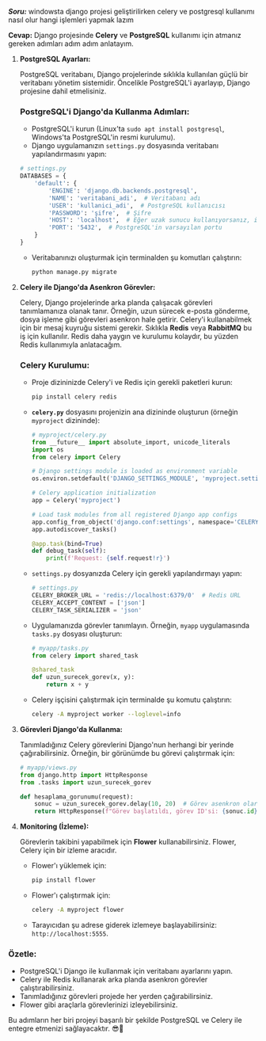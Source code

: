 ***Soru:*** windowsta django projesi geliştirilirken celery ve postgresql kullanımı nasıl olur hangi işlemleri yapmak lazım

**Cevap:** Django projesinde **Celery** ve **PostgreSQL** kullanımı için atmanız gereken adımları adım adım anlatayım. 

1. **PostgreSQL Ayarları:**

   PostgreSQL veritabanı, Django projelerinde sıklıkla kullanılan güçlü bir veritabanı yönetim sistemidir. Öncelikle PostgreSQL'i ayarlayıp, Django projesine dahil etmelisiniz.

   ### PostgreSQL'i Django'da Kullanma Adımları:
   - PostgreSQL'i kurun (Linux'ta `sudo apt install postgresql`, Windows'ta PostgreSQL'in resmi kurulumu).
   - Django uygulamanızın `settings.py` dosyasında veritabanı yapılandırmasını yapın:
   
   ```python
   # settings.py
   DATABASES = {
       'default': {
           'ENGINE': 'django.db.backends.postgresql',
           'NAME': 'veritabani_adi',  # Veritabanı adı
           'USER': 'kullanici_adi',  # PostgreSQL kullanıcısı
           'PASSWORD': 'şifre',  # Şifre
           'HOST': 'localhost',  # Eğer uzak sunucu kullanıyorsanız, ilgili IP adresini girin
           'PORT': '5432',  # PostgreSQL'in varsayılan portu
       }
   }
   ```
   - Veritabanınızı oluşturmak için terminalden şu komutları çalıştırın:
   
     ```bash
     python manage.py migrate
     ```

2. **Celery ile Django'da Asenkron Görevler:**

   Celery, Django projelerinde arka planda çalışacak görevleri tanımlamanıza olanak tanır. Örneğin, uzun sürecek e-posta gönderme, dosya işleme gibi görevleri asenkron hale getirir. Celery'i kullanabilmek için bir mesaj kuyruğu sistemi gerekir. Sıklıkla **Redis** veya **RabbitMQ** bu iş için kullanılır. Redis daha yaygın ve kurulumu kolaydır, bu yüzden Redis kullanımıyla anlatacağım.

   ### Celery Kurulumu:
   - Proje dizininizde Celery'i ve Redis için gerekli paketleri kurun:
   
     ```bash
     pip install celery redis
     ```

   - **`celery.py`** dosyasını projenizin ana dizininde oluşturun (örneğin `myproject` dizininde):

     ```python
     # myproject/celery.py
     from __future__ import absolute_import, unicode_literals
     import os
     from celery import Celery

     # Django settings module is loaded as environment variable
     os.environ.setdefault('DJANGO_SETTINGS_MODULE', 'myproject.settings')

     # Celery application initialization
     app = Celery('myproject')

     # Load task modules from all registered Django app configs
     app.config_from_object('django.conf:settings', namespace='CELERY')
     app.autodiscover_tasks()

     @app.task(bind=True)
     def debug_task(self):
         print(f'Request: {self.request!r}')
     ```

   - `settings.py` dosyanızda Celery için gerekli yapılandırmayı yapın:

     ```python
     # settings.py
     CELERY_BROKER_URL = 'redis://localhost:6379/0'  # Redis URL
     CELERY_ACCEPT_CONTENT = ['json']
     CELERY_TASK_SERIALIZER = 'json'
     ```

   - Uygulamanızda görevler tanımlayın. Örneğin, `myapp` uygulamasında `tasks.py` dosyası oluşturun:

     ```python
     # myapp/tasks.py
     from celery import shared_task

     @shared_task
     def uzun_surecek_gorev(x, y):
         return x + y
     ```

   - Celery işçisini çalıştırmak için terminalde şu komutu çalıştırın:

     ```bash
     celery -A myproject worker --loglevel=info
     ```

3. **Görevleri Django'da Kullanma:**

   Tanımladığınız Celery görevlerini Django'nun herhangi bir yerinde çağırabilirsiniz. Örneğin, bir görünümde bu görevi çalıştırmak için:

   ```python
   # myapp/views.py
   from django.http import HttpResponse
   from .tasks import uzun_surecek_gorev

   def hesaplama_gorunumu(request):
       sonuc = uzun_surecek_gorev.delay(10, 20)  # Görev asenkron olarak çalıştırılır
       return HttpResponse(f"Görev başlatıldı, görev ID'si: {sonuc.id}")
   ```

4. **Monitoring (İzleme):**

   Görevlerin takibini yapabilmek için **Flower** kullanabilirsiniz. Flower, Celery için bir izleme aracıdır.

   - Flower'ı yüklemek için:

     ```bash
     pip install flower
     ```

   - Flower'ı çalıştırmak için:

     ```bash
     celery -A myproject flower
     ```

   - Tarayıcıdan şu adrese giderek izlemeye başlayabilirsiniz: `http://localhost:5555`.

### Özetle:
- PostgreSQL'i Django ile kullanmak için veritabanı ayarlarını yapın.
- Celery ile Redis kullanarak arka planda asenkron görevler çalıştırabilirsiniz.
- Tanımladığınız görevleri projede her yerden çağırabilirsiniz.
- Flower gibi araçlarla görevlerinizi izleyebilirsiniz.

Bu adımların her biri projeyi başarılı bir şekilde PostgreSQL ve Celery ile entegre etmenizi sağlayacaktır. 😎🔨